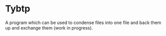 # Tybtp
A program which can be used to condense files into one file and back them up and exchange them (work in progress).
